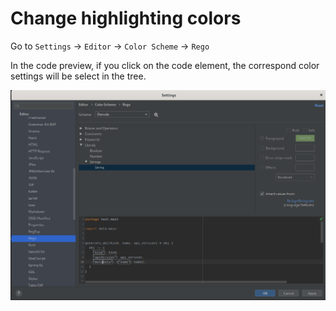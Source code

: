 # Change highlighting colors
Go to `Settings` -> `Editor` -> `Color Scheme` -> `Rego` 

In the code preview, if you click on the code element, the correspond color settings will be select in the tree.

![template editor](../img/color_setting_page.png)
